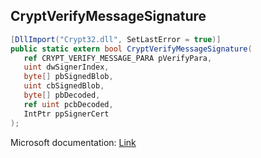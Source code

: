 ## CryptVerifyMessageSignature

```csharp
[DllImport("Crypt32.dll", SetLastError = true)]
public static extern bool CryptVerifyMessageSignature(
   ref CRYPT_VERIFY_MESSAGE_PARA pVerifyPara,
   uint dwSignerIndex,
   byte[] pbSignedBlob,
   uint cbSignedBlob,
   byte[] pbDecoded,
   ref uint pcbDecoded,
   IntPtr ppSignerCert
);
```

Microsoft documentation: [Link](https://docs.microsoft.com/en-us/windows/win32/api/wincrypt/nf-wincrypt-cryptverifymessagesignature)

